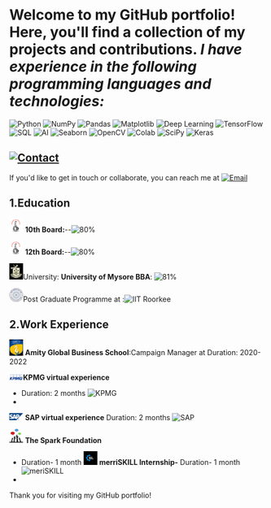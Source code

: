 # Welcome to my **GitHub portfolio!** Here, you'll find a collection of my projects and contributions. *I have experience in the following programming languages and technologies:*

![Python](https://img.shields.io/badge/Python-3776AB?style=for-the-badge&logo=python&logoColor=white)
![NumPy](https://img.shields.io/badge/NumPy-013243?style=for-the-badge&logo=numpy&logoColor=white)
![Pandas](https://img.shields.io/badge/Pandas-150458?style=for-the-badge&logo=pandas&logoColor=white)
![Matplotlib](https://img.shields.io/badge/Matplotlib-3776AB?style=for-the-badge&logo=python&logoColor=white)
![Deep Learning](https://img.shields.io/badge/Deep%20Learning-FF6F61?style=for-the-badge)
![TensorFlow](https://img.shields.io/badge/TensorFlow-FF6F61?style=for-the-badge&logo=tensorflow&logoColor=white)
![SQL](https://img.shields.io/badge/SQL-004A9E?style=for-the-badge&logo=sql&logoColor=white)
![AI](https://img.shields.io/badge/AI-FF6F61?style=for-the-badge)
![Seaborn](https://img.shields.io/badge/Seaborn-388E3C?style=for-the-badge)
![OpenCV](https://img.shields.io/badge/OpenCV-5C3EE8?style=for-the-badge)
![Colab](https://img.shields.io/badge/Colab-F9AB00?style=for-the-badge&logo=google-colab&logoColor=white)
![SciPy](https://img.shields.io/badge/SciPy-8CA9D0?style=for-the-badge)
![Keras](https://img.shields.io/badge/Keras-D00000?style=for-the-badge)

## [![Contact](https://img.shields.io/badge/Contact-Me-blue.svg)](mailto:raghavanilpillai@gmail.com)


If you'd like to get in touch or collaborate, you can reach me at [![Email](https://img.shields.io/badge/Email-raghavanilpillai%40gmail.com-blue.svg)](mailto:raghavanilpillai@gmail.com)


## 1.Education
<img src="https://github.com/RaghavAP369/Images/raw/main/saraswathi%20vidyanik.png" alt="Your Logo" width="27">  **10th Board:**--![80%](https://img.shields.io/badge/80%25-4287f5?style=for-the-badge)

<img src="https://github.com/RaghavAP369/Images/raw/main/saraswathi%20vidyanik.png" alt="Your Logo" width="27">  **12th Board:**--![80%](https://img.shields.io/badge/80%25-4287f5?style=for-the-badge)

<img src="https://github.com/RaghavAP369/Images/raw/main/UoM.png" alt="UoM Logo" width="27">University: **University of Mysore BBA**: ![81%](https://img.shields.io/badge/81%25-4287f5?style=for-the-badge)

<img src="https://github.com/RaghavAP369/Images/raw/main/IIT%20ROORKEE%201.png" alt="IIT Roorkee Logo" width="27">Post Graduate Programme at :![IIT Roorkee](https://img.shields.io/badge/IIT%20Roorkee-FF6F61?style=for-the-badge)


## 2.Work Experience

<a href="https://www.amity.edu/"><img src="https://github.com/RaghavAP369/Images/raw/main/Amity%20university%20.jpeg" alt="Amity University Logo" width="27"></a> **Amity Global Business School**:Campaign Manager at Duration: 2020-2022

<img src="https://github.com/RaghavAP369/Images/raw/main/KPMG_logo.svg.png" alt="KPMG Logo" width="27">**KPMG virtual experience**
   - Duration: 2 months ![KPMG](https://img.shields.io/badge/KPMG-1867C0?style=for-the-badge)
   - 
<img src="https://github.com/RaghavAP369/Images/raw/main/SAP.png" alt="SAP Logo" width="27"> **SAP virtual experience**
    Duration: 2 months  ![SAP](https://img.shields.io/badge/SAP-0FAAFF?style=for-the-badge)

<img src="https://github.com/RaghavAP369/Images/raw/main/TSF.png" alt="Your Logo" width="27"> **The Spark Foundation**

  -  Duration- 1 month
<img src="https://github.com/RaghavAP369/Images/raw/main/meriSKILL.png" alt="Your Logo" width="27"> **merriSKILL Internship-**
     Duration- 1 month  ![meriSKILL](https://img.shields.io/badge/meriSKILL-FF5733?style=for-the-badge)
-
Thank you for visiting my GitHub portfolio!
